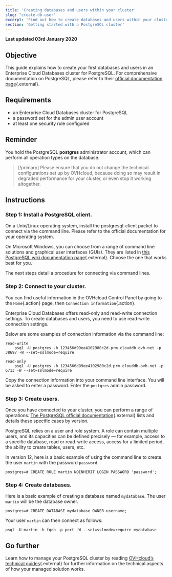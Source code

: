 ```yaml
---
title: 'Creating databases and users within your cluster'
slug: "create-db-user"
excerpt: 'Find out how to create databases and users within your cluster'
section: 'Getting started with a PostgreSQL cluster'
---
```


**Last updated 03rd January 2020**

## Objective

This guide explains how to create your first databases and users in an Enterprise Cloud Databases cluster for PostgreSQL.
For comprehensive documentation on PostgreSQL, please refer to their [official documentation page](https://www.postgresql.org/docs/){.external}.


## Requirements
- an Enterprise Cloud Databases cluster for PostgreSQL
- a password set for the admin user account
- at least one security rule configured


## Reminder

You hold the PostgreSQL **postgres** administrator account, which can perform all operation types on the database.

> [!primary]
> Please ensure that you do not change the technical configurations set up by OVHcloud, because doing so may result in degraded performance for your cluster, or even stop it working altogether.
>


## Instructions

### Step 1: Install a PostgreSQL client.

On a Unix/Linux operating system, install the postgresql-client packet to connect via the command line. Please refer to the official documentation for your operating system.

On Microsoft Windows, you can choose from a range of command line solutions and graphical user interfaces (GUIs).  They are listed in [this PostgreSQL wiki documentation page](https://wiki.postgresql.org/wiki/PostgreSQL_Clients){.external}. Choose the one that works best for you.

The next steps detail a procedure for connecting via command lines.


### Step 2: Connect to your cluster.

You can find useful information in the OVHcloud Control Panel by going to the `Home`{.action} page, then `Connection information`{.action}.

Enterprise Cloud Databases offers read-only and read-write connection settings.
To create databases and users, you need to use read-write connection settings.

Below are some examples of connection information via the command line:

    read-write
        psql -U postgres -h 123456d99ee4102980c2d.prm.clouddb.ovh.net -p 38697 -W --set=sslmode=require

    read-only
        psql -U postgres -h 1234566d99ee4102980c2d.prm.clouddb.ovh.net -p 6713 -W --set=sslmode=require


Copy the connection information into your command line interface.
You will be asked to enter a password. Enter the `postgres` admin password.


### Step 3: Create users.

Once you have connected to your cluster, you can perform a range of operations.
[The PostgreSQL official documentation](https://www.postgresql.org/docs/manuals/){.external} lists and details these specific cases by version.

PostgreSQL relies on a user and role system. A role can contain multiple users, and its capacities can be defined precisely — for example, access to a specific database, read or read-write access, access for a limited period, the ability to create tables, users, etc.


In version 12, here is a basic example of using the command line to create the user `martin` with the password `password`.


    postgres=# CREATE ROLE martin NOINHERIT LOGIN PASSWORD 'password';


### Step 4: Create databases.

Here is a basic example of creating a database named `mydatabase`. The user `martin` will be the database owner.

    postgres=# CREATE DATABASE mydatabase OWNER username;


Your user `martin` can then connect as follows:

    psql -U martin -h fqdn -p port -W --set=sslmode=require mydatabase


## Go further

Learn how to manage your PostgreSQL cluster by reading [OVHcloud’s technical guides](../enterprise-cloud-databases/){.external} for further information on the technical aspects of how your managed solution works.
